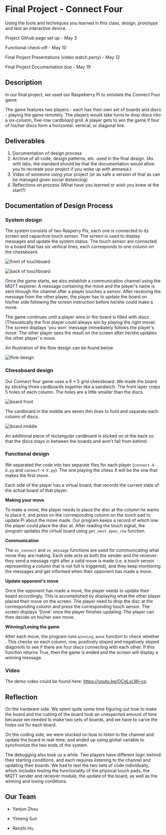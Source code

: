 # Final Project - Connect Four

Using the tools and techniques you learned in this class, design, prototype and test an interactive device.

Project Github page set up - May 3

Functional check-off - May 10
 
Final Project Presentations (video watch party) - May 12

Final Project Documentation due - May 19

## Description
In our final project, we used our Raspeberry Pi to simulate the Connect Four game. 

The game features two players - each has their own set of boards and discs - playing the game remotely. The players would take turns to drop discs into a six-column, five-row cardboard grid. A player gets to win the game if four of his/her discs form a horizontal. vertical, or diagonal line. 

## Deliverables

1. Documentation of design process
2. Archive of all code, design patterns, etc. used in the final design. (As with labs, the standard should be that the documentation would allow you to recreate your project if you woke up with amnesia.)
3. Video of someone using your project (or as safe a version of that as can be managed given social distancing)
4. Reflections on process (What have you learned or wish you knew at the start?)

## Documentation of Design Process

### System design

The system consists of two Rasperry Pis, each one is connected to its screen and capacitive touch sensor. The screen is used to display messages and update the system status. The touch sensor are connected to a board that has six vertical lines, each corresponds to one column on the chessboard. 

![front of touchboard](./imgs/touch-front.jpg)

![back of touchboard](./imgs/touch.png)

Once the game starts, we also establish a communication channel using the MQTT explorer. A message containing the move and the player's name is sent through the channel after a player touches a sensor. After receiving the message from the other player, the player has to update the board on his/her side following the screen instruction before he/she could make a move. 

The game continues until a player wins or the board is filled with discs (Theoratically the first player could always win by playing the right move).  The screen displays 'you won' message immediately follows the player's move. The other player sees the result on the screen after he/she updates the other player' s move. 

An illustration of the flow design can be found below. 

![flow design](./imgs/flow-design.png)


### Chessboard design

Our Connect four game uses a 6 * 5 grid chessboard. We made the board by sticking three cardboards together like a sandwich. The front layer crops 5 holes of each column. The holes are a little smaller than the discs. 

![board front](./imgs/board.png)

The cardboard in the middle are seven thin lines to hold and separate each column of discs. 

![board middle](./imgs/board-draft.png)

An additional piece of rectangular cardboard is sticked on at the back so that the discs stays in between the boards and won't fall from behind. 

### Functional design

We separated the code into two separate files for each player (`connect-4-O.py` and `connect-4-X.py`). The one playing the chess X will be the one that makes the first move. 

Each side of the player has a virtual board, that records the current state of the actual board of that player. 

**Making your move**

To make a move, the player needs to place the disc at the column he wants to place it, and press on the corresponding column on the touch pad to update Pi about the move made. Our program keeps a record of which row the player could place the disc at. After reading the touch signal, the program updates the virtual board using ``get_next_open_row`` function. 

**Communication**

The `on_connect` and `on_message` functions are used for communicating what move they are making. Each side acts as both the sender and the receiver: they send a message right after a valid move is made (i.e. a touch sensor representing a column that is not full is triggered), and they keep monitoring the messages and get informed when their opponent has made a move. 

**Update opponent's move**

Once the opponent has made a move, the player needs to update their board accordingly. This is accomplished by displaying what the other player placed their move on the screen. The player need to drop the disc at the corresponding column and press the corresponding touch sensor. The screen displays 'Done' once the player finishes updating. The player can then decide on his/her own move.  

**Winning/Losing the game**

After each move, the program runs ``winning_move`` function to check whether . This checks on each column, row, positively sloped and negatively sloped diagonols to see if there are four discs connecting with each other. If this function returns True, then the game is ended and the screen will display a winning message. 

### Video

The demo video could be found here: https://youtu.be/OCgLxLWi-co

## Reflection

On the hardware side. We spent quite some time figuring out how to make the board and the cutting of the board took an unexpected amount of time because we needed to make two sets of boards, and we have to carve the holes out for each board. 

On the coding side, we were stucked on how to listen to the channel and update the board in real-time, and ended up using global variable to synchronize the two ends of the system. 

The debugging also took us a while. Two players have different logic behind their starting conditions, and each requires listening to the channel and updating their boards. We had to test the two sets of code individually, which includes testing the functionality of the physical touch pads, the MQTT sender and receiver module, the update of the board, as well as the winning and losing conditions. 

## Our Team

- Yanjun Zhou

- Yimeng Sun

- Renzhi Hu






